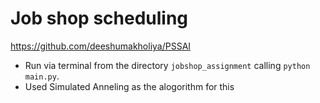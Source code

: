 # Job shop scheduling #
https://github.com/deeshumakholiya/PSSAI
- Run via terminal from the directory `jobshop_assignment` calling `python main.py`.
- Used Simulated Anneling as the alogorithm for this

